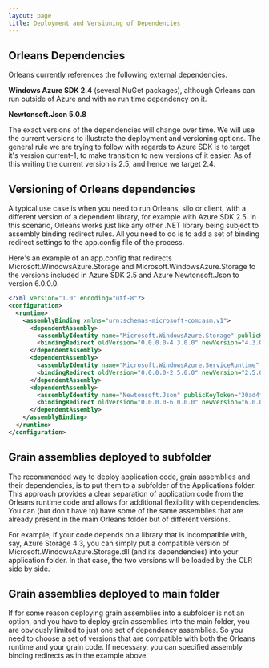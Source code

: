 ```yaml
---
layout: page
title: Deployment and Versioning of Dependencies
---
```




## Orleans Dependencies ##

Orleans currently references the following external dependencies.

**Windows Azure SDK 2.4** (several NuGet packages), although Orleans can run outside of Azure and with no run time dependency on it.

**Newtonsoft.Json 5.0.8**

The exact versions of the dependencies will change over time. We will use the current versions to illustrate the deployment and versioning options. The general rule we are trying to follow with regards to Azure SDK is to target it's version current-1, to make transition to new versions of it easier. As of this writing the current version is 2.5, and hence we target 2.4.

## Versioning of Orleans dependencies ##

A typical use case is when you need to run Orleans, silo or client, with a different version of a dependent library, for example with Azure SDK 2.5. In this scenario, Orleans works just like any other .NET library being subject to assembly binding redirect rules. All you need to do is to add a set of binding redirect settings to the app.config file of the process.

Here's an example of an app.config that redirects Microsoft.WindowsAzure.Storage and Microsoft.WindowsAzure.Storage to the versions included in Azure SDK 2.5 and Azure Newtonsoft.Json to version 6.0.0.0.

``` xml
<?xml version="1.0" encoding="utf-8"?>
<configuration>
  <runtime>
    <assemblyBinding xmlns="urn:schemas-microsoft-com:asm.v1">
      <dependentAssembly>
        <assemblyIdentity name="Microsoft.WindowsAzure.Storage" publicKeyToken="31bf3856ad364e35" culture="neutral" />
        <bindingRedirect oldVersion="0.0.0.0-4.3.0.0" newVersion="4.3.0.0" />
      </dependentAssembly>
      <dependentAssembly>
        <assemblyIdentity name="Microsoft.WindowsAzure.ServiceRuntime" publicKeyToken="31bf3856ad364e35" culture="neutral" />
        <bindingRedirect oldVersion="0.0.0.0-2.5.0.0" newVersion="2.5.0.0" />
      </dependentAssembly>
      <dependentAssembly>
        <assemblyIdentity name="Newtonsoft.Json" publicKeyToken="30ad4fe6b2a6aeed" culture="neutral" />
        <bindingRedirect oldVersion="0.0.0.0-6.0.0.0" newVersion="6.0.0.0" />
      </dependentAssembly>
    </assemblyBinding>
  </runtime>
</configuration>
```

## Grain assemblies deployed to subfolder ##

The recommended way to deploy application code, grain assemblies and their dependencies, is to put them to a subfolder of the Applications folder. This approach provides a clear separation of application code from the Orleans runtime code and allows for additional flexibility with dependencies. You can (but don't have to) have some of the same assemblies that are already present in the main Orleans folder but of different versions.

For example, if your code depends on a library that is incompatible with, say, Azure Storage 4.3, you can simply put a compatible version of Microsoft.WindowsAzure.Storage.dll (and its dependencies) into your application folder. In that case, the two versions will be loaded by the CLR side by side.

## Grain assemblies deployed to main folder ##

If for some reason deploying grain assemblies into a subfolder is not an option, and you have to deploy grain assemblies into the main folder, you are obviously limited to just one set of dependency assemblies. So you need to choose a set of versions that are compatible with both the Orleans runtime and your grain code. If necessary, you can specified assembly binding redirects as in the example above. 
